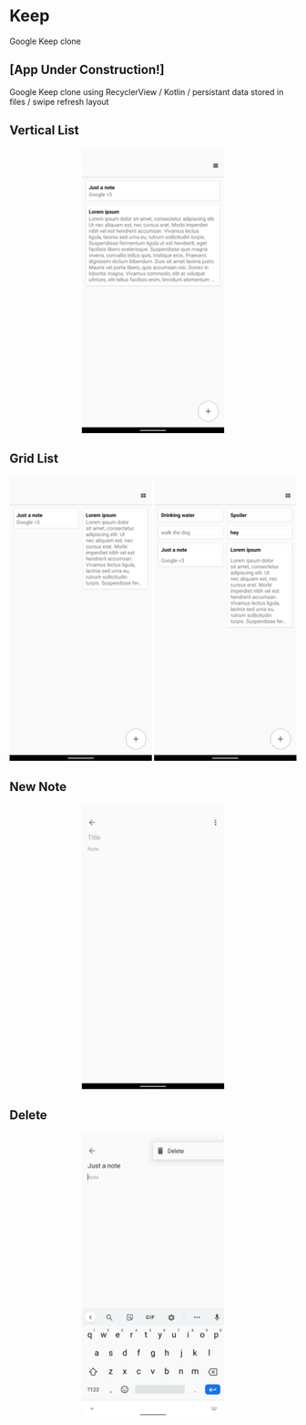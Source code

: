 # Keep
Google Keep clone
## [App Under Construction!]
Google Keep clone using RecyclerView / Kotlin / persistant data stored in files / swipe refresh layout
<br>
## Vertical List
<p align="center"><img src="https://github.com/WilliamDemirci/Keep/blob/master/screenshots/vertical%20list.png" width="250"></p>

## Grid List
<p align="center">
  <img src="https://github.com/WilliamDemirci/Keep/blob/master/screenshots/grid%20list.png" width="250">
  <img src="https://github.com/WilliamDemirci/Keep/blob/master/screenshots/grid%20list%202.png" width="250">
</p>

## New Note
<p align="center"><img src="https://github.com/WilliamDemirci/Keep/blob/master/screenshots/new%20note.png" width="250"></p>

## Delete
<p align="center"><img src="https://github.com/WilliamDemirci/Keep/blob/master/screenshots/delete.png" width="250"></p>
